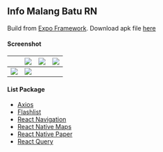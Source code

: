 ## Info Malang Batu RN ##

Build from [Expo Framework](https://expo.dev/). Download apk file [here](https://www.dropbox.com/s/fjb5gyi4i5ooguf)

#### Screenshot ####
| ![]() | ![](https://i.imgur.com/n9mJ4Z3.png) | ![](https://i.imgur.com/XSFyadz.png) | ![](https://i.imgur.com/vYW9Gbi.png) |
| :---: | :---: | :---: | :---: |
| ![](https://i.imgur.com/k2hZdkB.png) | ![](https://images2.imgbox.com/a7/79/iDAF7vRw_o.png) | ![]() | ![]() |

#### List Package ####
- [Axios](https://axios-http.com/)
- [Flashlist](https://github.com/shopify/flash-list)
- [React Navigation](https://reactnavigation.org/)
- [React Native Maps](https://github.com/react-native-maps/react-native-maps)
- [React Native Paper](https://reactnativepaper.com/)
- [React Query](https://tanstack.com/query/v4/docs/react-native)